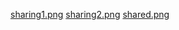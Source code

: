 [sharing1.png](screenshots/sharing1.png)
[sharing2.png](screenshots/sharing2.png)
[shared.png](screenshots/shared.jpeg)